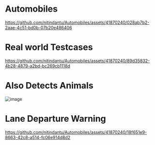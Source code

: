 # Automobiles

https://github.com/nitindantu/Automobiles/assets/41870240/028ab7b2-2aae-4c51-bd0b-07b20e486406

# Real world Testcases 
https://github.com/nitindantu/Automobiles/assets/41870240/89d35832-4b28-4879-a2bd-bc269cb1118d

# Also Detects Animals
![image](https://github.com/nitindantu/Automobiles/assets/41870240/08c78831-238d-498e-bee8-75374ee8c5d4)

# Lane Departure Warning



https://github.com/nitindantu/Automobiles/assets/41870240/18f651e9-8663-42c8-a514-fc06e914d8d2









